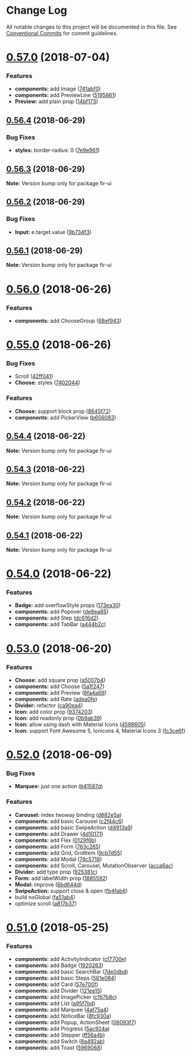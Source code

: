 # Change Log

All notable changes to this project will be documented in this file.
See [Conventional Commits](https://conventionalcommits.org) for commit guidelines.

<a name="0.57.0"></a>
# [0.57.0](https://github.com/fjc0k/fir-ui/compare/v0.56.4...v0.57.0) (2018-07-04)


### Features

* **components:** add Image ([741abf0](https://github.com/fjc0k/fir-ui/commit/741abf0))
* **components:** add PreviewLine ([5195861](https://github.com/fjc0k/fir-ui/commit/5195861))
* **Preview:** add plain prop ([14bf173](https://github.com/fjc0k/fir-ui/commit/14bf173))




<a name="0.56.4"></a>
## [0.56.4](https://github.com/fjc0k/fir-ui/compare/v0.56.3...v0.56.4) (2018-06-29)


### Bug Fixes

* **styles:** border-radius: 0 ([7e9e961](https://github.com/fjc0k/fir-ui/commit/7e9e961))




<a name="0.56.3"></a>
## [0.56.3](https://github.com/fjc0k/fir-ui/compare/v0.56.2...v0.56.3) (2018-06-29)




**Note:** Version bump only for package fir-ui

<a name="0.56.2"></a>
## [0.56.2](https://github.com/fjc0k/fir-ui/compare/v0.56.1...v0.56.2) (2018-06-29)


### Bug Fixes

* **Input:** e.target.value ([9b734f3](https://github.com/fjc0k/fir-ui/commit/9b734f3))




<a name="0.56.1"></a>
## [0.56.1](https://github.com/fjc0k/fir-ui/compare/v0.56.0...v0.56.1) (2018-06-29)




**Note:** Version bump only for package fir-ui

<a name="0.56.0"></a>
# [0.56.0](https://github.com/fjc0k/fir-ui/compare/v0.55.0...v0.56.0) (2018-06-26)


### Features

* **components:** add ChooseGroup ([68ef943](https://github.com/fjc0k/fir-ui/commit/68ef943))




<a name="0.55.0"></a>
# [0.55.0](https://github.com/fjc0k/fir-ui/compare/v0.54.4...v0.55.0) (2018-06-26)


### Bug Fixes

* Scroll ([42ff041](https://github.com/fjc0k/fir-ui/commit/42ff041))
* **Choose:** styles ([7402044](https://github.com/fjc0k/fir-ui/commit/7402044))


### Features

* **Choose:** support block prop ([8645f72](https://github.com/fjc0k/fir-ui/commit/8645f72))
* **components:** add PickerView ([b656083](https://github.com/fjc0k/fir-ui/commit/b656083))




<a name="0.54.4"></a>
## [0.54.4](https://github.com/fjc0k/fir-ui/compare/v0.54.3...v0.54.4) (2018-06-22)




**Note:** Version bump only for package fir-ui

<a name="0.54.3"></a>
## [0.54.3](https://github.com/fjc0k/fir-ui/compare/v0.54.2...v0.54.3) (2018-06-22)




**Note:** Version bump only for package fir-ui

<a name="0.54.2"></a>
## [0.54.2](https://github.com/fjc0k/fir-ui/compare/v0.54.1...v0.54.2) (2018-06-22)




**Note:** Version bump only for package fir-ui

<a name="0.54.1"></a>
## [0.54.1](https://github.com/fjc0k/fir-ui/compare/v0.54.0...v0.54.1) (2018-06-22)




**Note:** Version bump only for package fir-ui

<a name="0.54.0"></a>
# [0.54.0](https://github.com/fjc0k/fir-ui/compare/v0.53.0...v0.54.0) (2018-06-22)


### Features

* **Badge:** add overflowStyle props ([173ea30](https://github.com/fjc0k/fir-ui/commit/173ea30))
* **components:** add Popover ([de8ea85](https://github.com/fjc0k/fir-ui/commit/de8ea85))
* **components:** add Step ([dc616d2](https://github.com/fjc0k/fir-ui/commit/dc616d2))
* **components:** add TabBar ([a444b2c](https://github.com/fjc0k/fir-ui/commit/a444b2c))




<a name="0.53.0"></a>
# [0.53.0](https://github.com/fjc0k/fir-ui/compare/v0.52.0...v0.53.0) (2018-06-20)


### Features

* **Choose:** add square prop ([a5007b4](https://github.com/fjc0k/fir-ui/commit/a5007b4))
* **components:** add Choose ([5a1f247](https://github.com/fjc0k/fir-ui/commit/5a1f247))
* **components:** add Preview ([8fa4a69](https://github.com/fjc0k/fir-ui/commit/8fa4a69))
* **components:** add Rate ([adea0fe](https://github.com/fjc0k/fir-ui/commit/adea0fe))
* **Divider:** refactor ([ca90ea4](https://github.com/fjc0k/fir-ui/commit/ca90ea4))
* **Icon:** add color prop ([9374203](https://github.com/fjc0k/fir-ui/commit/9374203))
* **Icon:** add readonly prop ([0b9ab39](https://github.com/fjc0k/fir-ui/commit/0b9ab39))
* **Icon:** allow using dash with Material Icons ([4598605](https://github.com/fjc0k/fir-ui/commit/4598605))
* **Icon:** support Font Awesome 5, Ionicons 4, Material Icons 3 ([fc3ce6f](https://github.com/fjc0k/fir-ui/commit/fc3ce6f))




<a name="0.52.0"></a>
# [0.52.0](https://github.com/fjc0k/fir-ui/compare/v0.51.0...v0.52.0) (2018-06-09)


### Bug Fixes

* **Marquee:** just one action ([b41587d](https://github.com/fjc0k/fir-ui/commit/b41587d))


### Features

* **Carousel:** index twoway binding ([d882e5a](https://github.com/fjc0k/fir-ui/commit/d882e5a))
* **components:** add basic Carousel ([c2f44c6](https://github.com/fjc0k/fir-ui/commit/c2f44c6))
* **components:** add basic SwipeAction ([d4913a9](https://github.com/fjc0k/fir-ui/commit/d4913a9))
* **components:** add Drawer ([4d10171](https://github.com/fjc0k/fir-ui/commit/4d10171))
* **components:** add Flex ([0129f6b](https://github.com/fjc0k/fir-ui/commit/0129f6b))
* **components:** add Form ([763c265](https://github.com/fjc0k/fir-ui/commit/763c265))
* **components:** add Grid, GridItem ([9cb7d55](https://github.com/fjc0k/fir-ui/commit/9cb7d55))
* **components:** add Modal ([74c5718](https://github.com/fjc0k/fir-ui/commit/74c5718))
* **components:** add Scroll, Carousel, MutationObserver ([acca6ac](https://github.com/fjc0k/fir-ui/commit/acca6ac))
* **Divider:** add type prop ([925381c](https://github.com/fjc0k/fir-ui/commit/925381c))
* **Form:** add labelWidth prop ([1885592](https://github.com/fjc0k/fir-ui/commit/1885592))
* **Modal:** improve ([6bd644d](https://github.com/fjc0k/fir-ui/commit/6bd644d))
* **SwipeAction:** support close & open ([fb4fab6](https://github.com/fjc0k/fir-ui/commit/fb4fab6))
* build noGlobal ([fa51ab4](https://github.com/fjc0k/fir-ui/commit/fa51ab4))
* optimize scroll ([a817b37](https://github.com/fjc0k/fir-ui/commit/a817b37))




<a name="0.51.0"></a>
# [0.51.0](https://github.com/fjc0k/fir-ui/compare/v0.50.6...v0.51.0) (2018-05-25)


### Features

* **components:** add ActivityIndicator ([cf7700e](https://github.com/fjc0k/fir-ui/commit/cf7700e))
* **components:** add Badge ([1920263](https://github.com/fjc0k/fir-ui/commit/1920263))
* **components:** add basic SearchBar ([7de0dbd](https://github.com/fjc0k/fir-ui/commit/7de0dbd))
* **components:** add basic Steps ([561e084](https://github.com/fjc0k/fir-ui/commit/561e084))
* **components:** add Card ([57e700f](https://github.com/fjc0k/fir-ui/commit/57e700f))
* **components:** add Divider ([121ee15](https://github.com/fjc0k/fir-ui/commit/121ee15))
* **components:** add ImagePicker ([c167b8c](https://github.com/fjc0k/fir-ui/commit/c167b8c))
* **components:** add List ([a95f7bd](https://github.com/fjc0k/fir-ui/commit/a95f7bd))
* **components:** add Marquee ([4af75a4](https://github.com/fjc0k/fir-ui/commit/4af75a4))
* **components:** add NoticeBar ([8fc930a](https://github.com/fjc0k/fir-ui/commit/8fc930a))
* **components:** add Popup, ActionSheet ([06093f7](https://github.com/fjc0k/fir-ui/commit/06093f7))
* **components:** add Progress ([5ac924a](https://github.com/fjc0k/fir-ui/commit/5ac924a))
* **components:** add Stepper ([ff56a4b](https://github.com/fjc0k/fir-ui/commit/ff56a4b))
* **components:** add Switch ([8a492ab](https://github.com/fjc0k/fir-ui/commit/8a492ab))
* **components:** add Toast ([5969068](https://github.com/fjc0k/fir-ui/commit/5969068))
